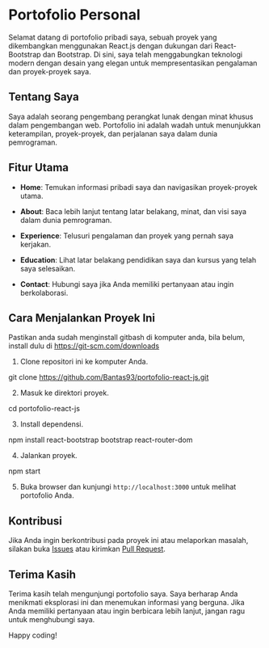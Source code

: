 # Portofolio Personal

Selamat datang di portofolio pribadi saya, sebuah proyek yang dikembangkan menggunakan React.js dengan dukungan dari React-Bootstrap dan Bootstrap. Di sini, saya telah menggabungkan teknologi modern dengan desain yang elegan untuk mempresentasikan pengalaman dan proyek-proyek saya.

## Tentang Saya

Saya adalah seorang pengembang perangkat lunak dengan minat khusus dalam pengembangan web. Portofolio ini adalah wadah untuk menunjukkan keterampilan, proyek-proyek, dan perjalanan saya dalam dunia pemrograman.

## Fitur Utama

- **Home**: Temukan informasi pribadi saya dan navigasikan proyek-proyek utama.

- **About**: Baca lebih lanjut tentang latar belakang, minat, dan visi saya dalam dunia pemrograman.

- **Experience**: Telusuri pengalaman dan proyek yang pernah saya kerjakan.

- **Education**: Lihat latar belakang pendidikan saya dan kursus yang telah saya selesaikan.

- **Contact**: Hubungi saya jika Anda memiliki pertanyaan atau ingin berkolaborasi.

## Cara Menjalankan Proyek Ini

Pastikan anda sudah menginstall gitbash di komputer anda, bila belum, install dulu di https://git-scm.com/downloads

1. Clone repositori ini ke komputer Anda.

git clone https://github.com/Bantas93/portofolio-react-js.git

2. Masuk ke direktori proyek.

cd portofolio-react-js

3. Install dependensi.

npm install react-bootstrap bootstrap react-router-dom

4. Jalankan proyek.

npm start

5. Buka browser dan kunjungi `http://localhost:3000` untuk melihat portofolio Anda.

## Kontribusi

Jika Anda ingin berkontribusi pada proyek ini atau melaporkan masalah, silakan buka [Issues](https://github.com/Bantas93/portofolio-react-js/issues) atau kirimkan [Pull Request](https://github.com/Bantas93/portofolio-react-js/pulls).

## Terima Kasih

Terima kasih telah mengunjungi portofolio saya. Saya berharap Anda menikmati eksplorasi ini dan menemukan informasi yang berguna. Jika Anda memiliki pertanyaan atau ingin berbicara lebih lanjut, jangan ragu untuk menghubungi saya.

Happy coding!
